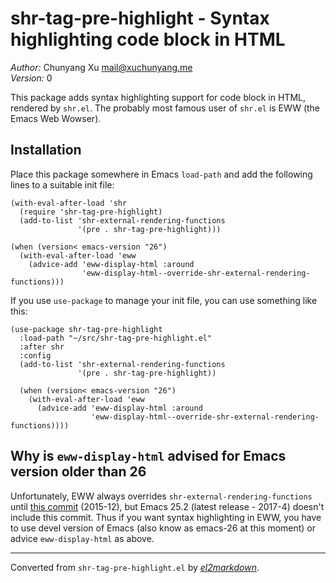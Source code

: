 # shr-tag-pre-highlight - Syntax highlighting code block in HTML

*Author:* Chunyang Xu <mail@xuchunyang.me><br>
*Version:* 0<br>

This package adds syntax highlighting support for code block in
HTML, rendered by `shr.el`.  The probably most famous user of
`shr.el` is EWW (the Emacs Web Wowser).

## Installation

Place this package somewhere in Emacs `load-path` and add the
following lines to a suitable init file:

    (with-eval-after-load 'shr
      (require 'shr-tag-pre-highlight)
      (add-to-list 'shr-external-rendering-functions
                   '(pre . shr-tag-pre-highlight)))

    (when (version< emacs-version "26")
      (with-eval-after-load 'eww
        (advice-add 'eww-display-html :around
                    'eww-display-html--override-shr-external-rendering-functions)))

If you use `use-package` to manage your init file, you can use
something like this:

    (use-package shr-tag-pre-highlight
      :load-path "~/src/shr-tag-pre-highlight.el"
      :after shr
      :config
      (add-to-list 'shr-external-rendering-functions
                   '(pre . shr-tag-pre-highlight))

      (when (version< emacs-version "26")
        (with-eval-after-load 'eww
          (advice-add 'eww-display-html :around
                      'eww-display-html--override-shr-external-rendering-functions))))

## Why is `eww-display-html` advised for Emacs version older than 26

Unfortunately, EWW always overrides
`shr-external-rendering-functions` until
[this commit](http://git.savannah.gnu.org/cgit/emacs.git/commit/?id=45ebbc0301c8514a5f3215f45981c787cb26f915)
(2015-12), but Emacs 25.2 (latest release - 2017-4) doesn't include
this commit.  Thus if you want syntax highlighting in EWW, you have
to use devel version of Emacs (also know as emacs-26 at this
moment) or advice `eww-display-html` as above.


---
Converted from `shr-tag-pre-highlight.el` by [*el2markdown*](https://github.com/Lindydancer/el2markdown).
